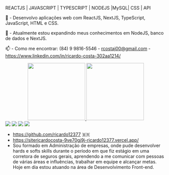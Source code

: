 REACTJS | JAVASCRIPT | TYPESCRIPT | NODEJS |MySQL| CSS | API

🌱 - Desenvolvo aplicações web com ReactJS, NextJS, TypeScript, JavaScript, HTML e CSS.

🤔 - Atualmente estou expandindo meus conhecimentos em NodeJS, banco de dados e NextJS.

📫 - Como me encontrar:
(84) 9 9816-5546 - rcostaj00@gmail.com - https://www.linkedin.com/in/ricardo-costa-302aa1214/

<div align="center">
  <a href="https://github.com/rafaballerini">
  <img height="180em" src="https://github-readme-stats.vercel.app/api?username=ricardo12377&show_icons=true&theme=dracula&include_all_commits=true&count_private=true"/>
  <img height="180em" src="https://github-readme-stats.vercel.app/api/top-langs/?username=ricardo12377&layout=compact&langs_count=7&theme=dracula"/>
</div>
  
  <div style="display: inline_block">
    <a href="https://www.instagram.com/ricardo_costah/" target="_blank"><img src="https://img.shields.io/badge/-Instagram-%23E4405F?style=for-the-badge&logo=instagram&logoColor=white" target="_blank"></a>
    <a href = "mailto: rcostaj00@gmail.com"><img src="https://img.shields.io/badge/-Gmail-%23333?style=for-the-badge&logo=gmail&logoColor=white" target="_blank"></a>
    <a href="https://www.linkedin.com/in/ricardo-costa-302aa1214/" target="_blank"><img src="https://img.shields.io/badge/-LinkedIn-%230077B5?style=for-the-badge&logo=linkedin&logoColor=white" target="_blank"></a> 
     <a href="https://sitericardocosta-9ve70gj9j-ricardo12377.vercel.app/" target="_blank"><img src="https://img.shields.io/badge/Blogger-FF5722?style=for-the-badge&logo=blogger&logoColor=white" target="_blank"></a> 
  </div>
  
- https://github.com/ricardo12377 🇧🇷
- https://sitericardocosta-9ve70gj9j-ricardo12377.vercel.app/
- Sou formado em Administração de empresas, onde pude desenvolver hards e softs skills durante o período em que fiz estágio em uma corretora de seguros gerais, aprendendo a me comunicar com pessoas de várias áreas e influências, trabalhar em equipe e alcançar metas. Hoje em dia estou atuando na área de Desenvolvimento Front-end.

